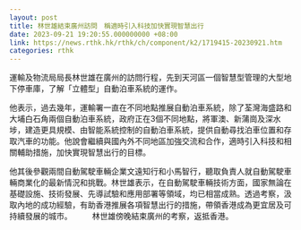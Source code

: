 ```yaml
---
layout: post
title: 林世雄結束廣州訪問　稱適時引入科技加快實現智慧出行
date: 2023-09-21 19:20:55.000000000 +08:00
link: https://news.rthk.hk/rthk/ch/component/k2/1719415-20230921.htm
categories: rthk
---
```


運輸及物流局局長林世雄在廣州的訪問行程，先到天河區一個智慧型管理的大型地下停車庫，了解「立體型」自動泊車系統的運作。

他表示，過去幾年，運輸署一直在不同地點推展自動泊車系統，除了荃灣海盛路和大埔白石角兩個自動泊車系統，政府正在3個不同地點，將軍澳、新蒲崗及深水埗，建造更具規模、由智能系統控制的自動泊車系統，提供自動尋找泊車位置和存取汽車的功能。他說會繼續與國內外不同地區加強交流和合作，適時引入科技和相關輔助措施，加快實現智慧出行的目標。

他其後參觀兩間自動駕駛車輛企業文遠知行和小馬智行，聽取負責人就自動駕駛車輛商業化的最新情況和挑戰。林世雄表示，在自動駕駛車輛技術方面，國家無論在基礎設施、技術發展、先導試驗和應用部署等領域，均已相當成熟。透過考察，汲取內地的成功經驗，有助香港推展各項智慧出行的措施，帶領香港成為更宜居及可持續發展的城市。
　　 
林世雄傍晚結束廣州的考察，返抵香港。
